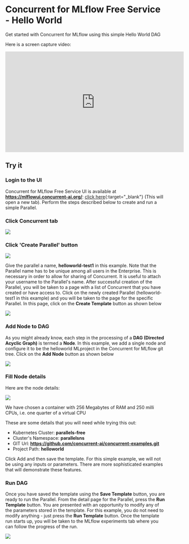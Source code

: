 # Concurrent for MLflow Free Service - Hello World

Get started with Concurrent for MLflow using this simple Hello World DAG

Here is a screen capture video:

<iframe width="560" height="315" src="https://www.youtube.com/embed/eykHtBg8bNo" title="YouTube video player" frameborder="0" allow="accelerometer; autoplay; clipboard-write; encrypted-media; gyroscope; picture-in-picture" allowfullscreen></iframe>


## Try it

### Login to the UI

Concurrent for MLflow Free Service UI is available at **https://mlflowui.concurrent-ai.org/**: [click here](https://mlflowui.concurrent-ai.org/ "Concurrent for MLflow Free Service UI"){:target="\_blank"} (This will open a new tab). Perform the steps described below to create and run a simple Parallel.

### Click Concurrent tab

[![](https://docs.concurrent-ai.org/images/helloworld/hw1.png?raw=true)](https://docs.concurrent-ai.org/images/helloworld/hw1.png?raw=true)

### Click 'Create Parallel' button

[![](https://docs.concurrent-ai.org/images/helloworld/hw2.png?raw=true)](https://docs.concurrent-ai.org/images/helloworld/hw2.png?raw=true)

Give the parallel a name, **helloworld-test1** in this example. Note that the Parallel name has to be unique among all users in the Enterprise. This is necessary in order to allow for sharing of Concurrent. It is useful to attach your username to the Parallel's name. After successful creation of the Parallel, you will be taken to a page with a list of Concurrent that you have created or have access to. Click on the newly created Parallel (helloworld-test1 in this example) and you will be taken to the page for the specific Parallel. In this page, click on the **Create Template** button as shown below

[![](https://docs.concurrent-ai.org/images/helloworld/hw3.png?raw=true)](https://docs.concurrent-ai.org/images/helloworld/hw3.png?raw=true)

### Add Node to DAG

As you might already know, each step in the processing of a **DAG (Directed Acyclic Graph)** is termed a **Node**. In this example, we add a single node and configure it to be the helloworld MLproject in the Concurrent for MLflow git tree. Click on the **Add Node** button as shown below

[![](https://docs.concurrent-ai.org/images/helloworld/hw4.png?raw=true)](https://docs.concurrent-ai.org/images/helloworld/hw4.png?raw=true)

### Fill Node details

Here are the node details:

[![](https://docs.concurrent-ai.org/images/helloworld/node.png?raw=true)](https://docs.concurrent-ai.org/images/helloworld/node.png?raw=true)

We have chosen a container with 256 Megabytes of RAM and 250 milli CPUs, i.e. one quarter of a virtual CPU

These are some details that you will need while trying this out:

- Kubernetes Cluster: **parallels-free**
- Cluster's Namespace: **parallelsns**
- GIT Url: **https://github.com/concurrent-ai/concurrent-examples.git**
- Project Path: **helloworld**

Click Add and then save the template. For this simple example, we will not be using any inputs or parameters. There are more sophisticated examples that will demonstrate these features.

### Run DAG

Once you have saved the template using the **Save Template** button, you are ready to run the Parallel. From the detail page for the Parallel, press the **Run Template** button. You are presented with an opportunity to modify any of the parameters stored in the template. For this example, you do not need to modify anything - just press the **Run Template** button. Once the template run starts up, you will be taken to the MLflow experiments tab where you can follow the progress of the run.

[![](https://docs.concurrent-ai.org/images/helloworld/hw5.png?raw=true)](https://docs.concurrent-ai.org/images/helloworld/hw5.png?raw=true)
